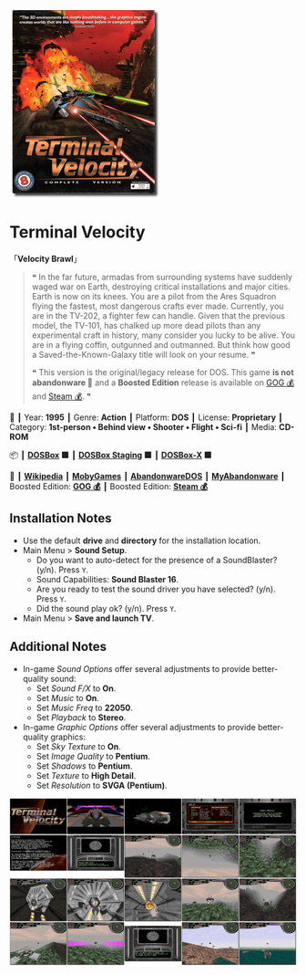 ![](Thumbnail.png "application-thumbnail")

# Terminal Velocity

「**Velocity Brawl**」

> ❝ In the far future, armadas from surrounding systems have suddenly waged war on Earth, destroying critical installations and major cities. Earth is now on its knees. You are a pilot from the Ares Squadron flying the fastest, most dangerous crafts ever made. Currently, you are in the TV-202, a fighter few can handle. Given that the previous model, the TV-101, has chalked up more dead pilots than any experimental craft in history, many consider you lucky to be alive. You are in a flying coffin, outgunned and outmanned. But think how good a Saved-the-Known-Galaxy title will look on your resume. ❞
>
> ❝ This version is the original/legacy release for DOS. This game **is not abandonware 🚫** and a **Boosted Edition** release is available on [GOG 💰](https://www.gog.com/en/game/terminal_velocity_boosted_edition) and [Steam 💰](https://store.steampowered.com/app/1956430/Terminal_Velocity_Boosted_Edition/). ❞
>

📌 ┃ Year: **1995** ┃ Genre: **Action** ┃ Platform: **DOS** ┃ License: **Proprietary** ┃ Category: **1st-person • Behind view • Shooter • Flight • Sci-fi** ┃ Media: **CD-ROM** 

📦 ┃ **[DOSBox](https://www.dosbox.com/) 🟩** ┃ **[DOSBox Staging](https://dosbox-staging.github.io/) 🟩** ┃ **[DOSBox-X](https://dosbox-x.com/) 🟩** 

📎 ┃ **[Wikipedia](https://en.wikipedia.org/wiki/Terminal_Velocity_(video_game))** ┃ **[MobyGames](https://www.mobygames.com/game/635/terminal-velocity/)** ┃ **[AbandonwareDOS](https://www.abandonwaredos.com/abandonware-game.php?abandonware=Terminal+Velocity&gid=1360)** ┃ **[MyAbandonware](https://www.myabandonware.com/game/terminal-velocity-2s9)** ┃ Boosted Edition: **[GOG 💰](https://www.gog.com/en/game/terminal_velocity_boosted_edition)** ┃ Boosted Edition: **[Steam 💰](https://store.steampowered.com/app/1956430/Terminal_Velocity_Boosted_Edition/)** 

## Installation Notes
- Use the default **drive** and **directory** for the installation location.
- Main Menu > **Sound Setup**.
  - Do you want to auto-detect for the presence of a SoundBlaster? (y/n). Press `Y`.
  - Sound Capabilities: **Sound Blaster 16**.
  - Are you ready to test the sound driver you have selected? (y/n). Press `Y`.
  - Did the sound play ok? (y/n). Press `Y`.
- Main Menu > **Save and launch TV**.

## Additional Notes
- In-game *Sound Options* offer several adjustments to provide better-quality sound:
  - Set *Sound F/X* to **On**.
  - Set *Music* to **On**.
  - Set *Music Freq* to **22050**.
  - Set *Playback* to **Stereo**.
- In-game *Graphic Options* offer several adjustments to provide better-quality graphics:
  - Set *Sky Texture* to **On**.
  - Set *Image Quality* to **Pentium**.
  - Set *Shadows* to **Pentium**.
  - Set *Texture* to **High Detail**.
  - Set *Resolution* to **SVGA (Pentium)**.

![](Montage.png "Terminal Velocity")

